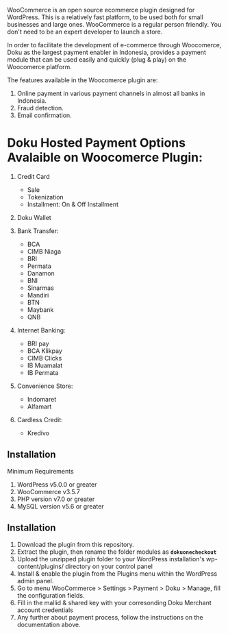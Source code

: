WooCommerce is an open source ecommerce plugin designed for WordPress. This is a relatively fast platform, to be used both for small businesses and large ones. WooCommerce is a regular person friendly. You don't need to be an expert developer to launch a store.


In order to facilitate the development of e-commerce through Woocomerce, Doku as the largest payment enabler in Indonesia, provides a payment module that can be used easily and quickly (plug & play) on the Woocomerce platform.

The features available in the Woocomerce plugin are:

1. Online payment in various payment channels in almost all banks in Indonesia.
2. Fraud detection.
3. Email confirmation.

# Doku Hosted Payment Options Avalaible on Woocomerce Plugin: #
1. Credit Card
   - Sale
   - Tokenization
   - Installment: On & Off Installment
   
2. Doku Wallet

3. Bank Transfer:
   - BCA 
   - CIMB Niaga
   - BRI
   - Permata
   - Danamon
   - BNI
   - Sinarmas
   - Mandiri
   - BTN
   - Maybank
   - QNB
   
4. Internet Banking:
   - BRI pay
   - BCA Klikpay
   - CIMB Clicks
   - IB Muamalat
   - IB Permata
   
5. Convenience Store: 
   - Indomaret
   - Alfamart
   
6. Cardless Credit:
   - Kredivo

## Installation ##
Minimum Requirements
1. WordPress v5.0.0 or greater
2. WooCommerce v3.5.7
3. PHP version v7.0 or greater
4. MySQL version v5.6 or greater

## Installation ##
1. Download the plugin from this repository.
2. Extract the plugin, then rename the folder modules as **`dokuonecheckout`**
3. Upload the unzipped plugin folder to your WordPress installation's wp-content/plugins/ directory on your control panel
4. Install & enable the plugin from the Plugins menu within the WordPress admin panel.
5. Go to menu WooCommerce > Settings > Payment > Doku > Manage, fill the configuration fields.
6. Fill in the mallid & shared key with your corresonding Doku Merchant account credentials
7. Any further about payment process, follow the instructions on the documentation above.
